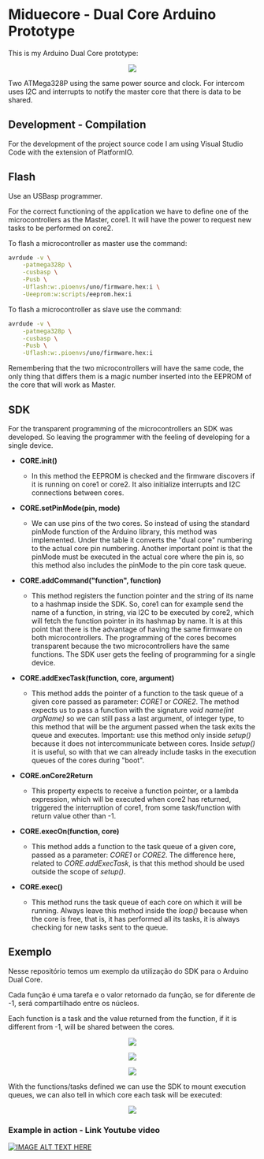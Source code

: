 # Miduecore - Dual Core Arduino Prototype

This is my Arduino Dual Core prototype:

<p align="center">
	<img src="./fritzing/miduecore_bb.png"/>
</p>

Two ATMega328P using the same power source and clock.
For intercom uses I2C and interrupts to notify the master core
that there is data to be shared.

## Development - Compilation

For the development of the project source code I am using Visual Studio
Code with the extension of PlatformIO.

## Flash

Use an USBasp programmer.

For the correct functioning of the application we have to define one of the
microcontrollers as the Master, core1. It will have the power to
request new tasks to be performed on core2.

To flash a microcontroller as master use the command:

```bash
avrdude -v \
	-patmega328p \
	-cusbasp \
	-Pusb \
	-Uflash:w:.pioenvs/uno/firmware.hex:i \
	-Ueeprom:w:scripts/eeprom.hex:i
```

To flash a microcontroller as slave use the command:

```bash
avrdude -v \
	-patmega328p \
	-cusbasp \
	-Pusb \
	-Uflash:w:.pioenvs/uno/firmware.hex:i
```
Remembering that the two microcontrollers will have the same code, the only thing
that differs them is a magic number inserted into the EEPROM of the core that will work
as Master.

## SDK

For the transparent programming of the microcontrollers an SDK was developed.
So leaving the programmer with the feeling of developing for a single
device.

* **CORE.init()**
	* In this method the EEPROM is checked and the firmware discovers
	if it is running on core1 or core2. It also initialize interrupts and
	I2C connections between cores.

* **CORE.setPinMode(pin, mode)**
	* We can use pins of the two cores. So instead of using the standard pinMode function of the Arduino library, this method was implemented. Under the table it converts the "dual core" numbering to the actual core pin numbering. Another important point is that the pinMode must be executed in the actual core where the pin is, so this method also includes the pinMode to the pin core task queue.

* **CORE.addCommand("function", function)**
	* This method registers the function pointer and the string of its name to a hashmap inside the SDK. So, core1 can for example send the name of a function, in string, via I2C to be executed by core2, which will fetch the function pointer in its hashmap by name. It is at this point that there is the advantage of having the same firmware on both microcontrollers. The programming of the cores becomes transparent because the two microcontrollers have the same functions. The SDK user gets the feeling of programming for a single device.

* **CORE.addExecTask(function, core, argument)**
	* This method adds the pointer of a function to the task queue of a given core passed as parameter: *CORE1* or *CORE2*. The method expects us to pass a function with the signature *void name(int argName)* so we can still pass a last argument, of integer type, to this method that will be the argument passed when the task exits the queue and executes. Important: use this method only inside *setup()* because it does not intercommunicate between cores. Inside *setup()* it is useful, so with that we can already include tasks in the execution queues of the cores during "boot".

* **CORE.onCore2Return**
	* This property expects to receive a function pointer, or a lambda expression, which will be executed when core2 has returned, triggered the interruption of core1, from some task/function with return value other than -1.

* **CORE.execOn(function, core)**
	* This method adds a function to the task queue of a given core, passed as a parameter: *CORE1* or *CORE2*. The difference here, related to *CORE.addExecTask*, is that this method should be used outside the scope of *setup()*.

* **CORE.exec()**
	* This method runs the task queue of each core on which it will be running. Always leave this method inside the *loop()* because when the core is free, that is, it has performed all its tasks, it is always checking for new tasks sent to the queue.

## Exemplo

Nesse repositório temos um exemplo da utilização do SDK para o Arduino Dual Core.

Cada função é uma tarefa e o valor retornado da função, se for diferente de -1,
será compartilhado entre os núcleos.

Each function is a task and the value returned from the function, if it is different from -1,
will be shared between the cores.

<p align="center">
	<img src="./res/blink14.png"/>
</p>

<p align="center">
	<img src="./res/blink5.png"/>
</p>

<p align="center">
	<img src="./res/blink4.png"/>
</p>

With the functions/tasks defined we can use the SDK to mount
execution queues, we can also tell in which core each task will be executed:

<p align="center">
	<img src="./res/miduecore_sections.png"/>
</p>

### Example in action - Link Youtube video

[![IMAGE ALT TEXT HERE](https://img.youtube.com/vi/cl0sgdi3blo/0.jpg)](https://www.youtube.com/watch?v=cl0sgdi3blo)
